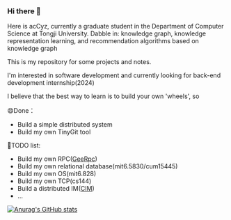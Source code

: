 ### Hi there 👋

<!--
**acCyz/acCyz** is a ✨ _special_ ✨ repository because its `README.md` (this file) appears on your GitHub profile.

Here are some ideas to get you started:

- 🔭 I’m currently working on ...
- 🌱 I’m currently learning ...
- 👯 I’m looking to collaborate on ...
- 🤔 I’m looking for help with ...
- 💬 Ask me about ...
- 📫 How to reach me: ...
- 😄 Pronouns: ...
- ⚡ Fun fact: ...
-->
Here is acCyz, currently a graduate student in the Department of Computer Science at Tongji University.
Dabble in: knowledge graph, knowledge representation learning, and recommendation algorithms based on knowledge graph

This is my repository for some projects and notes.

I'm interested in software development and currently looking for back-end development internship(2024)

I believe that the best way to learn is to build your own 'wheels', so

😄Done：

- Build a simple distributed system 
- Build my own TinyGit tool

🤔TODO list:

- Build my own RPC([GeeRpc](https://github.com/geektutu/7days-golang))
- Build my own relational database(mit6.5830/cum15445)
- Build my own OS(mit6.828)
- Build my own TCP(cs144)
- Build a distributed IM([CIM](https://github.com/crossoverJie/cim))
- ...

[![Anurag's GitHub stats](https://github-readme-stats.vercel.app/api?username=acCyz&count_private=true)](https://github.com/anuraghazra/github-readme-stats)

